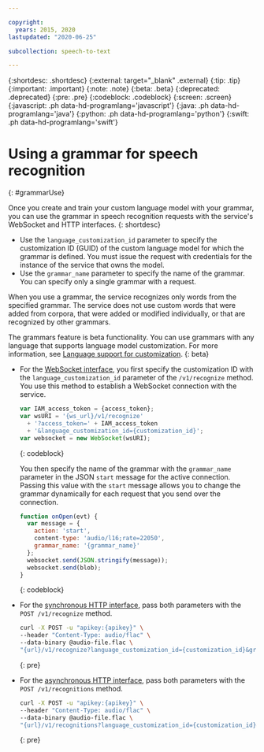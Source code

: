 ```yaml
---

copyright:
  years: 2015, 2020
lastupdated: "2020-06-25"

subcollection: speech-to-text

---
```


{:shortdesc: .shortdesc}
{:external: target="_blank" .external}
{:tip: .tip}
{:important: .important}
{:note: .note}
{:beta: .beta}
{:deprecated: .deprecated}
{:pre: .pre}
{:codeblock: .codeblock}
{:screen: .screen}
{:javascript: .ph data-hd-programlang='javascript'}
{:java: .ph data-hd-programlang='java'}
{:python: .ph data-hd-programlang='python'}
{:swift: .ph data-hd-programlang='swift'}

# Using a grammar for speech recognition
{: #grammarUse}

Once you create and train your custom language model with your grammar, you can use the grammar in speech recognition requests with the service's WebSocket and HTTP interfaces.
{: shortdesc}

-   Use the `language_customization_id` parameter to specify the customization ID (GUID) of the custom language model for which the grammar is defined. You must issue the request with credentials for the instance of the service that owns the model.
-   Use the `grammar_name` parameter to specify the name of the grammar. You can specify only a single grammar with a request.

When you use a grammar, the service recognizes only words from the specified grammar. The service does not use custom words that were added from corpora, that were added or modified individually, or that are recognized by other grammars.

The grammars feature is beta functionality. You can use grammars with any language that supports language model customization. For more information, see [Language support for customization](/docs/speech-to-text?topic=speech-to-text-customization#languageSupport).
{: beta}

<!--
## Examples of using a grammar with a custom language model
{: #grammarUse-examples}
-->

-   For the [WebSocket interface](/docs/speech-to-text?topic=speech-to-text-websockets), you first specify the customization ID with the `language_customization_id` parameter of the `/v1/recognize` method. You use this method to establish a WebSocket connection with the service.

    ```javascript
    var IAM_access_token = {access_token};
    var wsURI = '{ws_url}/v1/recognize'
      + '?access_token=' + IAM_access_token
      + '&language_customization_id={customization_id}';
    var websocket = new WebSocket(wsURI);
    ```
    {: codeblock}

    You then specify the name of the grammar with the `grammar_name` parameter in the JSON `start` message for the active connection. Passing this value with the `start` message allows you to change the grammar dynamically for each request that you send over the connection.

    ```javascript
    function onOpen(evt) {
      var message = {
        action: 'start',
        content-type: 'audio/l16;rate=22050',
        grammar_name: '{grammar_name}'
      };
      websocket.send(JSON.stringify(message));
      websocket.send(blob);
    }
    ```
    {: codeblock}
-   For the [synchronous HTTP interface](/docs/speech-to-text?topic=speech-to-text-http), pass both parameters with the `POST /v1/recognize` method.

    ```bash
    curl -X POST -u "apikey:{apikey}" \
    --header "Content-Type: audio/flac" \
    --data-binary @audio-file.flac \
    "{url}/v1/recognize?language_customization_id={customization_id}&grammar_name={grammar_name}"
    ```
    {: pre}
-   For the [asynchronous HTTP interface](/docs/speech-to-text?topic=speech-to-text-async), pass both parameters with the `POST /v1/recognitions` method.

    ```bash
    curl -X POST -u "apikey:{apikey}" \
    --header "Content-Type: audio/flac" \
    --data-binary @audio-file.flac \
    "{url}/v1/recognitions?language_customization_id={customization_id}&grammar_name={grammar_name}"
    ```
    {: pre}
